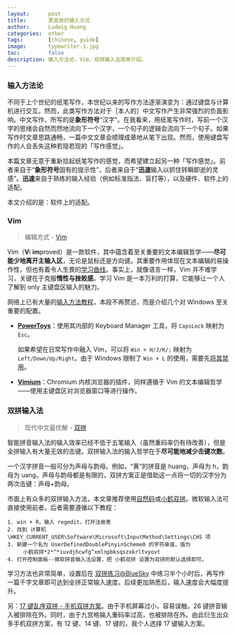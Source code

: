 ```yaml
---
layout:      post
title:       更高效的输入方式
author:      Ludwig Huang
categories:  other
tags:        [chinese, guide]
image:       typewriter-1.jpg
toc:         false
description: 输入方法论，Vim、双拼输入法简单介绍。
---
```


### 输入方法论

不同于上个世纪的纸笔写作，本世纪以来的写作方法逐渐演变为：通过键盘与计算机进行交互。然而，此类写作方法对于［本人的］中文写作产生非常强烈的负面影响。中文写作，所写的是**象形符号**“汉字”。在我看来，用纸笔写作时，写前一个汉字的思绪会自然而然地流向下一个汉字，一个句子的逻辑会流向下一个句子。如果写作时文章思路通畅，一篇中文文章会顺理成章地从笔下出现。然而，使用键盘写作的人会丢失这种若隐若现的「写作感觉」。

本篇文章无意于重新拾起纸笔写作的感觉，而希望建立起另一种「写作感觉」。前者来自于“**象形符号**固有的提示性”，后者来自于“**迅速**输入以抓住转瞬即逝的灵感”。**迅速**来自于熟练的输入经验（例如标准指法、盲打等），以及硬件、软件上的适配。

本文介绍的是：软件上的适配。

### Vim

> 编辑方式 - [Vim](https://www.vim.org/)

Vim（**V**i **im**proved）是一款软件，其中蕴含着至关重要的文本编辑哲学——**尽可能少地离开主输入区**，无论是鼠标还是方向键。其重要作用体现在文本编辑的易操作性，但也有着令人生畏的[学习曲线](https://www.reddit.com/r/ProgrammerHumor/comments/9d3j49/text_editor_learning_curves/)。事实上，就像语言一样，Vim 并不难学习，关键在于克服**惰性与挫败感**。学习 Vim 是一本万利的打算，它能够让一个人了解到 only 主键盘区输入的魅力。

网络上已有大量的[输入方法教程](https://www.bilibili.com/video/BV1UQ4y1z7q5/)，本段不再赘述，而是介绍几个对 Windows 至关重要的配置。

* [**PowerToys**](https://github.com/microsoft/PowerToys)：使用其内部的 Keyboard Manager 工具，将 `CapsLock` 映射为 `Esc`。

  如果希望在日常写作中融入 Vim，可以将 `Win + H/J/K/;` 映射为 `Left/Down/Up/Right`。由于 Windows 限制了 `Win + L` 的使用，需要先[将其禁用](https://stackoverflow.com/questions/301053/re-assign-override-hotkey-win-l-to-lock-windows)。

* [**Vimium**](https://chrome.google.com/webstore/detail/vimium/dbepggeogbaibhgnhhndojpepiihcmeb)：Chromium 内核浏览器的插件，同样遵循于 Vim 的文本编辑哲学——使用主键盘区对浏览器窗口等进行操作。

### 双拼输入法

> 现代中文最优解 - [双拼](https://zh.wikipedia.org/wiki/%E5%8F%8C%E6%8B%BC)

智能拼音输入法的输入效率已经不低于五笔输入（虽然重码率仍有待改善），但是全拼输入有大量无效的击键。双拼输入法的输入哲学在于**尽可能地减少击键次数**。

一个汉字拼音一般可分为声母与韵母。例如，“黄”的拼音是 huang，声母为 h，韵母为 uang。声母与韵母都是有限的，双拼方案正是借助这一点将一切的汉字分为两次击键：声母+韵母。

市面上有众多的双拼输入方法，本文章推荐使用[自然码](https://zh.wikipedia.org/wiki/%E8%87%AA%E7%84%B6%E7%A0%81)或[小鹤双拼](https://baike.baidu.com/item/%E5%B0%8F%E9%B9%A4%E5%8F%8C%E6%8B%BC/6025941)。微软输入法可直接使用前者，后者需要遵循以下教程：

```
1. win + R，输入 regedit，打开注册表
2. 找到 计算机\HKEY_CURRENT_USER\Software\Microsoft\InputMethod\Settings\CHS 项
3. 新建一个名为 UserDefinedDoublePinyinScheme0 的字符串值，值为 
     小鹤双拼*2*^*iuvdjhcwfg^xmlnpbksqszxkrltvyovt
4. 打开控制面板--微软拼音输入法设置，把 小鹤双拼 设置为双拼的默认选择即可。
```

学习方法也非常简单，设置后在 [双拼练习@BlueSky](https://api.ihint.me/shuang/) 中练习半个小时后，再写作一篇千字文章即可达到全拼正常输入速度。后续更加熟悉后，输入速度会大幅度提升。

另：[17 键乱序双拼 - 手机双拼方案](https://www.bilibili.com/read/cv13043066/)。由于手机屏幕过小，容易误触，26 键拼音输入被排除在外。同时，由于九宫格输入重码率过高，也被排除在外。由此衍生出众多手机双拼方案，有 12 键、14 键、17 键的，我个人选择 17 键输入方案。

